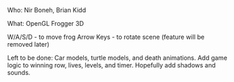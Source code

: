 Who: Nir Boneh, Brian Kidd

What: OpenGL Frogger 3D

W/A/S/D - to move frog
Arrow Keys - to rotate scene (feature will be removed later)

Left to be done:
Car models, turtle models, and death animations. Add game logic to winning row, lives, levels, and timer.
Hopefully add shadows and sounds.
